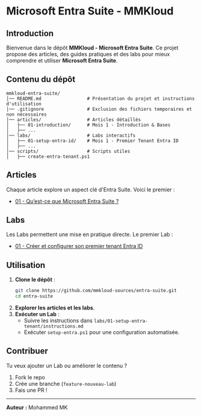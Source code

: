 # Microsoft Entra Suite - MMKloud

##  Introduction
Bienvenue dans le dépôt **MMKloud - Microsoft Entra Suite**. Ce projet propose des articles, des guides pratiques et des labs pour mieux comprendre et utiliser **Microsoft Entra Suite**.

##  Contenu du dépôt

```
mmkloud-entra-suite/
│── README.md                 # Présentation du projet et instructions d'utilisation
│── .gitignore                # Exclusion des fichiers temporaires et non nécessaires
│── articles/                 # Articles détaillés
│   ├── 01-introduction/      # Mois 1 - Introduction & Bases
│   ├── ...
│── labs/                     # Labs interactifs
│   ├── 01-setup-entra-id/    # Mois 1 - Premier Tenant Entra ID
│   ├── ...  
│── scripts/                  # Scripts utiles
│   ├── create-entra-tenant.ps1
```

##  Articles
Chaque article explore un aspect clé d'Entra Suite. Voici le premier :
- [01 - Qu’est-ce que Microsoft Entra Suite ?](articles/01-microsoft-entra-intro.md)

##  Labs
Les Labs permettent une mise en pratique directe. Le premier Lab :
- [01 - Créer et configurer son premier tenant Entra ID](labs/01-setup-entra-tenant/instructions.md)

##  Utilisation
1. **Clone le dépôt** :
   ```sh
   git clone https://github.com/mmkloud-sources/entra-suite.git
   cd entra-suite
   ```
2. **Explorer les articles et les labs**.
3. **Exécuter un Lab** :
   - Suivre les instructions dans `labs/01-setup-entra-tenant/instructions.md`
   - Exécuter `setup-entra.ps1` pour une configuration automatisée.

##  Contribuer
Tu veux ajouter un Lab ou améliorer le contenu ?
1. Fork le repo
2. Crée une branche (`feature-nouveau-lab`)
3. Fais une PR !

---
 **Auteur :** Mohammed MK 
